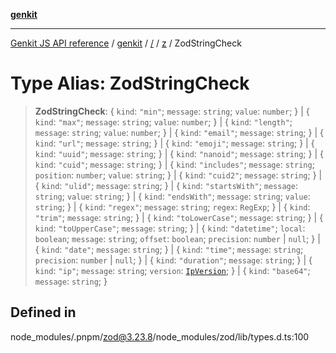 [**genkit**](../../../README.md)

***

[Genkit JS API reference](../../../../README.md) / [genkit](../../../README.md) / [/](../../../README.md) / [z](../README.md) / ZodStringCheck

# Type Alias: ZodStringCheck

> **ZodStringCheck**: \{ `kind`: `"min"`; `message`: `string`; `value`: `number`; \} \| \{ `kind`: `"max"`; `message`: `string`; `value`: `number`; \} \| \{ `kind`: `"length"`; `message`: `string`; `value`: `number`; \} \| \{ `kind`: `"email"`; `message`: `string`; \} \| \{ `kind`: `"url"`; `message`: `string`; \} \| \{ `kind`: `"emoji"`; `message`: `string`; \} \| \{ `kind`: `"uuid"`; `message`: `string`; \} \| \{ `kind`: `"nanoid"`; `message`: `string`; \} \| \{ `kind`: `"cuid"`; `message`: `string`; \} \| \{ `kind`: `"includes"`; `message`: `string`; `position`: `number`; `value`: `string`; \} \| \{ `kind`: `"cuid2"`; `message`: `string`; \} \| \{ `kind`: `"ulid"`; `message`: `string`; \} \| \{ `kind`: `"startsWith"`; `message`: `string`; `value`: `string`; \} \| \{ `kind`: `"endsWith"`; `message`: `string`; `value`: `string`; \} \| \{ `kind`: `"regex"`; `message`: `string`; `regex`: `RegExp`; \} \| \{ `kind`: `"trim"`; `message`: `string`; \} \| \{ `kind`: `"toLowerCase"`; `message`: `string`; \} \| \{ `kind`: `"toUpperCase"`; `message`: `string`; \} \| \{ `kind`: `"datetime"`; `local`: `boolean`; `message`: `string`; `offset`: `boolean`; `precision`: `number` \| `null`; \} \| \{ `kind`: `"date"`; `message`: `string`; \} \| \{ `kind`: `"time"`; `message`: `string`; `precision`: `number` \| `null`; \} \| \{ `kind`: `"duration"`; `message`: `string`; \} \| \{ `kind`: `"ip"`; `message`: `string`; `version`: [`IpVersion`](IpVersion.md); \} \| \{ `kind`: `"base64"`; `message`: `string`; \}

## Defined in

node\_modules/.pnpm/zod@3.23.8/node\_modules/zod/lib/types.d.ts:100
